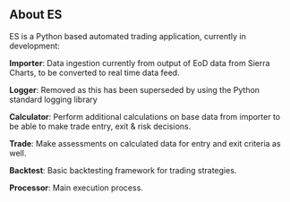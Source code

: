 ## About ES

ES is a Python based automated trading application, currently in development:

**Importer**: Data ingestion currently from output of EoD data from Sierra Charts, to be converted to real time data feed.

**Logger**: Removed as this has been superseded by using the Python standard logging library

**Calculator**: Perform additional calculations on base data from importer to be able to make trade entry, exit & risk decisions.

**Trade**: Make assessments on calculated data for entry and exit criteria as well.

**Backtest**: Basic backtesting framework for trading strategies.

**Processor**: Main execution process.
